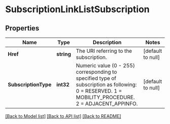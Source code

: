 # SubscriptionLinkListSubscription

## Properties
Name | Type | Description | Notes
------------ | ------------- | ------------- | -------------
**Href** | **string** | The URI referring to the subscription. | [default to null]
**SubscriptionType** | **int32** | Numeric value (0 - 255) corresponding to specified type of subscription as following: 0 &#x3D; RESERVED. 1 &#x3D; MOBILITY_PROCEDURE. 2 &#x3D; ADJACENT_APPINFO.  | [default to null]

[[Back to Model list]](../README.md#documentation-for-models) [[Back to API list]](../README.md#documentation-for-api-endpoints) [[Back to README]](../README.md)


